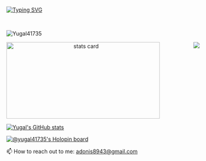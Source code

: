 <!-- # <p align="center"> Hello  <img src="hi.gif" width="42px"> Everyone !! </p> -->
<br>


[![Typing SVG](https://readme-typing-svg.herokuapp.com?font=Orbitron&size=35&color=FF4E11&lines=Hello+%F0%9F%91%8B+I'm+Yugal+!!;I+do+open+source+%F0%9F%91%A8%E2%80%8D%F0%9F%92%BB)](https://git.io/typing-svg)

<br/>


<p align="left"> <img src="https://komarev.com/ghpvc/?username=Yugal41735&label=Profile%20views&color=blueviolet&style=for-the-badge" alt="Yugal41735" /> </p>

<a href="https://github.com/Yugal41735/github-readme-stats"><img align="right" src="https://github-readme-stats.vercel.app/api/top-langs/?username=Yugal41735&layout=compact&theme=gruvbox&hide_border=false" /></a>

<p>
<a align= "center" href="https://github.com/Yugal41735">
<img alt= "stats card" height="200px" width="400" src="https://github-readme-streak-stats.herokuapp.com/?user=Yugal41735&theme=radical"> </a>
</p>

[![Yugal's GitHub stats](https://github-readme-stats.vercel.app/api?username=Yugal41735&count_private=true&theme=radical&show_icons=true)](https://github.com/Yugal41735/github-readme-stats)

[![@yugal41735's Holopin board](https://holopin.io/api/user/board?user=yugal41735)](https://holopin.io/@yugal41735)



📫 How to reach out to me: adonis8943@gmail.com


<!--
**Yugal41735/Yugal41735** is a ✨ _special_ ✨ repository because its `README.md` (this file) appears on your GitHub profile.

Here are some ideas to get you started:

- 🔭 I’m currently working on ...
- 🌱 I’m currently learning ...
- 👯 I’m looking to collaborate on ...
- 🤔 I’m looking for help with ...
- 💬 Ask me about ...
- 📫 How to reach me: ...
- 😄 Pronouns: ...
- ⚡ Fun fact: ...
-->
